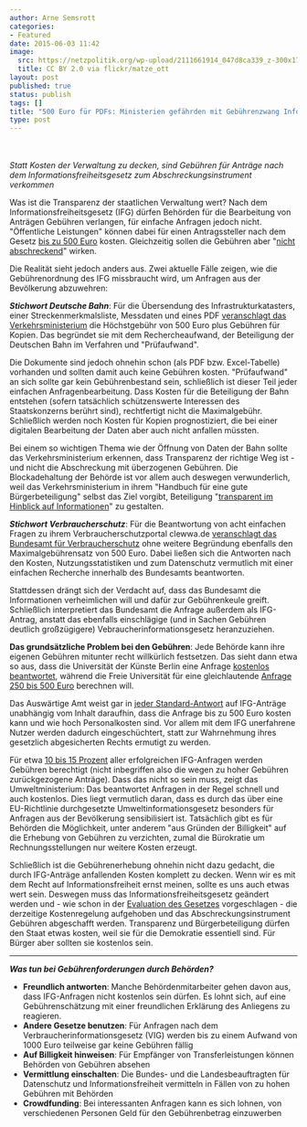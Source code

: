 ```yaml
---
author: Arne Semsrott
categories:
- Featured
date: 2015-06-03 11:42
image:
  src: https://netzpolitik.org/wp-upload/2111661914_047d8ca339_z-300x177.jpg
  title: CC BY 2.0 via flickr/matze_ott
layout: post
published: true
status: publish
tags: []
title: "500 Euro für PDFs: Ministerien gefährden mit Gebührenzwang Informationsfreiheit"
type: post
---
```

<br><br>
<em>Statt Kosten der Verwaltung zu decken, sind Gebühren für Anträge nach dem Informationsfreiheitsgesetz zum Abschreckungsinstrument verkommen</em>

Was ist die Transparenz der staatlichen Verwaltung wert? Nach dem Informationsfreiheitsgesetz  (IFG) dürfen Behörden für die Bearbeitung von Anträgen Gebühren verlangen, für einfache Anfragen jedoch nicht. "Öffentliche Leistungen" können dabei für einen Antragssteller nach dem Gesetz <a href="https://fragdenstaat.de/hilfe/gebuehren/">bis zu 500 Euro</a> kosten. Gleichzeitig sollen die Gebühren aber "<a href="https://www.transparency.de/fileadmin/pdfs/Themen/Verwaltung/IFG_Kommentar_09-11-10.pdf#131">nicht abschreckend</a>" wirken.

Die Realität sieht jedoch anders aus. Zwei aktuelle Fälle zeigen, wie die Gebührenordnung des IFG missbraucht wird, um Anfragen aus der Bevölkerung abzuwehren:

<strong><em>Stichwort Deutsche Bahn</em></strong>: Für die Übersendung des Infrastrukturkatasters, einer Streckenmerkmalsliste, Messdaten und eines PDF <a href="https://fragdenstaat.de/anfrage/antrag-nach-1-ifg-zu-anlagen-der-leistungs-und-finanzierungsvereinbarung-ii-lufv-ii/#nachricht-28215">veranschlagt das Verkehrsministerium</a> die Höchstgebühr von 500 Euro plus Gebühren für Kopien. Das begründet sie mit dem Rechercheaufwand, der Beteiligung der Deutschen Bahn im Verfahren und "Prüfaufwand".

Die Dokumente sind jedoch ohnehin schon (als PDF bzw. Excel-Tabelle) vorhanden und sollten damit auch keine Gebühren kosten. "Prüfaufwand" an sich sollte gar kein Gebührenbestand sein, schließlich ist dieser Teil jeder einfachen Anfragenbearbeitung. Dass Kosten für die Beteiligung der Bahn entstehen (sofern tatsächlich schützenswerte Interessen des Staatskonzerns berührt sind), rechtfertigt nicht die Maximalgebühr. Schließlich werden noch Kosten für Kopien prognostiziert, die bei einer digitalen Bearbeitung der Daten aber auch nicht anfallen müssten.

Bei einem so wichtigen Thema wie der Öffnung von Daten der Bahn sollte das Verkehrsministerium erkennen, dass Transparenz der richtige Weg ist - und nicht die Abschreckung mit überzogenen Gebühren. Die Blockadehaltung der Behörde ist vor allem auch deswegen verwunderlich, weil das Verkehrsministerium in ihrem "Handbuch für eine gute Bürgerbeteiligung" selbst das Ziel vorgibt, Beteiligung "<a href="http://www.bmvi.de/SharedDocs/DE/Anlage/VerkehrUndMobilitaet/handbuch-buergerbeteiligung.pdf#20">transparent im Hinblick auf Informationen</a>" zu gestalten.

<strong><em>Stichwort Verbraucherschutz</em></strong>: Für die Beantwortung von acht einfachen Fragen zu ihrem Verbraucherschutzportal clewwa.de <a href="https://fragdenstaat.de/anfrage/kosten-fur-aufbau-und-betrieb-von-clewwade/#nachricht-28191">veranschlagt das Bundesamt für Verbraucherschutz</a> ohne weitere Begründung ebenfalls den Maximalgebührensatz von 500 Euro. Dabei ließen sich die Antworten nach den Kosten, Nutzungsstatistiken und zum Datenschutz vermutlich mit einer einfachen Recherche innerhalb des Bundesamts beantworten.

Stattdessen drängt sich der Verdacht auf, dass das Bundesamt die Informationen verheimlichen will und dafür zur Gebührenkeule greift. Schließlich interpretiert das Bundesamt die Anfrage außerdem als IFG-Antrag, anstatt das ebenfalls einschlägige (und in Sachen Gebühren deutlich großzügigere) Vebraucherinformationsgesetz heranzuziehen.

<strong>Das grundsätzliche Problem bei den Gebühren</strong>: Jede Behörde kann ihre eigenen Gebühren mitunter recht willkürlich festsetzen. Das sieht dann etwa so aus, dass die Universität der Künste Berlin eine Anfrage <a href="https://fragdenstaat.de/anfrage/zuwendungen-an-die-hochschule-2012-bis-2014-3/#nachricht-25478">kostenlos beantwortet</a>, während die Freie Universität für eine gleichlautende <a href="https://fragdenstaat.de/anfrage/zuwendungen-an-die-hochschule-2012-bis-2014-1/">Anfrage 250 bis 500 Euro</a> berechnen will.

Das Auswärtige Amt weist gar in <a href="https://fragdenstaat.de/anfrage/fragen-an-usa-zu-africom/#nachricht-25133">jeder Standard-Antwort</a> auf IFG-Anträge unabhängig vom Inhalt daraufhin, dass die Anfrage bis zu 500 Euro kosten kann und wie hoch Personalkosten sind. Vor allem mit dem IFG unerfahrene Nutzer werden dadurch eingeschüchtert, statt zur Wahrnehmung ihres gesetzlich abgesicherten Rechts ermutigt zu werden. 

Für etwa <a href="http://www.bmi.bund.de/SharedDocs/Downloads/DE/Themen/Politik_Gesellschaft/Verwaltungsrecht/IFG_Statistik_2014.pdf?__blob=publicationFile">10 bis 15 Prozent</a> aller erfolgreichen IFG-Anfragen werden Gebühren berechtigt (nicht inbegriffen also die wegen zu hoher Gebühren zurückgezogene Anträge). Dass das nicht so sein muss, zeigt das Umweltministerium: Das beantwortet Anfragen in der Regel schnell und auch kostenlos. Dies liegt vermutlich daran, dass es durch das über eine EU-Richtlinie durchgesetzte Umweltinformationsgesetz besonders für Anfragen aus der Bevölkerung sensibilisiert ist. Tatsächlich gibt es für Behörden die Möglichkeit, unter anderem "aus Gründen der Billigkeit" auf die Erhebung von Gebühren zu verzichten, zumal die Bürokratie um Rechnungsstellungen nur weitere Kosten erzeugt.

Schließlich ist die Gebührenerhebung ohnehin nicht dazu gedacht, die durch IFG-Anträge anfallenden Kosten komplett zu decken. Wenn wir es mit dem Recht auf Informationsfreiheit ernst meinen, sollte es uns auch etwas wert sein. Deswegen muss das Informationsfreiheitsgesetz geändert werden und - wie schon in der <a href="https://www.transparency.de/fileadmin/pdfs/Themen/Verwaltung/Informationsfreiheit_/174522AEvaluationIFGGutachten_Zusammenfassung.pdf#18">Evaluation des Gesetzes</a> vorgeschlagen - die derzeitige Kostenregelung aufgehoben und das Abschreckungsinstrument Gebühren abgeschafft werden. Transparenz und Bürgerbeteiligung dürfen den Staat etwas kosten, weil sie für die Demokratie essentiell sind. Für Bürger aber sollten sie kostenlos sein.


---
<strong><em>Was tun bei Gebührenforderungen durch Behörden?</em></strong>
	
- <strong>Freundlich antworten</strong>: Manche Behördenmitarbeiter gehen davon aus, dass IFG-Anfragen nicht kostenlos sein dürfen. Es lohnt sich, auf eine Gebührenschätzung mit einer freundlichen Erklärung des Anliegens zu reagieren.
- <strong>Andere Gesetze benutzen</strong>: Für Anfragen nach dem Verbraucherinformationsgesetz (VIG) werden bis zu einem Aufwand von 1000 Euro teilweise gar keine Gebühren fällig
- <strong>Auf Billigkeit hinweisen</strong>: Für Empfänger von Transferleistungen können Behörden von Gebühren absehen
- <strong>Vermittlung einschalten</strong>: Die Bundes- und die Landesbeauftragten für Datenschutz und Informationsfreiheit vermitteln in Fällen von zu hohen Gebühren mit Behörden
- <strong>Crowdfunding</strong>: Bei interessanten Anfragen kann es sich lohnen, von verschiedenen Personen Geld für den Gebührenbetrag einzuwerben
